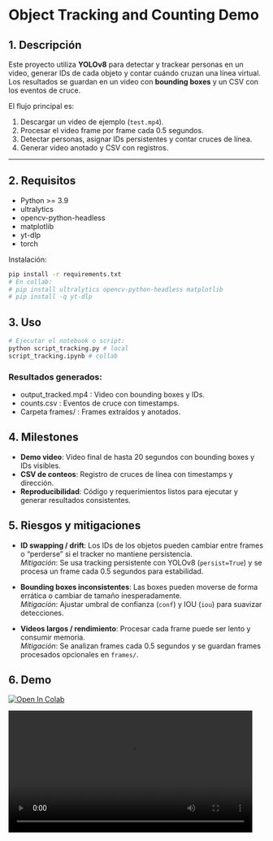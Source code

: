 # Object Tracking and Counting Demo

## 1. Descripción
Este proyecto utiliza **YOLOv8** para detectar y trackear personas en un video, generar IDs de cada objeto y contar cuándo cruzan una línea virtual.  
Los resultados se guardan en un video con **bounding boxes** y un CSV con los eventos de cruce.

El flujo principal es:
1. Descargar un video de ejemplo (`test.mp4`).
2. Procesar el video frame por frame cada 0.5 segundos.
3. Detectar personas, asignar IDs persistentes y contar cruces de línea.
4. Generar video anotado y CSV con registros.

---

## 2. Requisitos
- Python >= 3.9
- ultralytics
- opencv-python-headless
- matplotlib
- yt-dlp
- torch

Instalación:
```bash
pip install -r requirements.txt
# En collab:
# pip install ultralytics opencv-python-headless matplotlib
# pip install -q yt-dlp
```
## 3. Uso
```bash
# Ejecutar el notebook o script:
python script_tracking.py # local
script_tracking.ipynb # collab
```
### Resultados generados:
- output_tracked.mp4 : Video con bounding boxes y IDs.
- counts.csv : Eventos de cruce con timestamps.
- Carpeta frames/ : Frames extraídos y anotados.

## 4. Milestones
- **Demo video**: Video final de hasta 20 segundos con bounding boxes y IDs visibles.  
- **CSV de conteos**: Registro de cruces de línea con timestamps y dirección.  
- **Reproducibilidad**: Código y requerimientos listos para ejecutar y generar resultados consistentes.  

## 5. Riesgos y mitigaciones
- **ID swapping / drift**: Los IDs de los objetos pueden cambiar entre frames o “perderse” si el tracker no mantiene persistencia.  
  *Mitigación*: Se usa tracking persistente con YOLOv8 (`persist=True`) y se procesa un frame cada 0.5 segundos para estabilidad.  

- **Bounding boxes inconsistentes**: Las boxes pueden moverse de forma errática o cambiar de tamaño inesperadamente.  
  *Mitigación*: Ajustar umbral de confianza (`conf`) y IOU (`iou`) para suavizar detecciones.  

- **Videos largos / rendimiento**: Procesar cada frame puede ser lento y consumir memoria.  
  *Mitigación*: Se analizan frames cada 0.5 segundos y se guardan frames procesados opcionales en `frames/`. 

## 6. Demo
[![Open In Colab](https://colab.research.google.com/assets/colab-badge.svg)](https://colab.research.google.com/drive/1YvF3nS1_Yyt3dEWt5qHM9p1Yfv8x0dBb?usp=sharing)

<video width="480" controls> <source src="output_tracked.mp4" type="video/mp4"> Tu navegador no soporta el elemento de video. </video>

